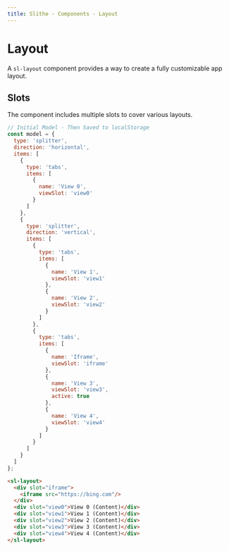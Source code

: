 ```yaml
---
title: Slithe - Components - Layout
---
```

# Layout

A `sl-layout` component provides a way to create a fully customizable app layout.

## Slots

The component includes multiple slots to cover various layouts.

<Preview title="Playground">
  <PlaygroundLayout/>
</Preview>

``` javascript
// Initial Model - Then Saved to localStorage
const model = {
  type: 'splitter',
  direction: 'horizontal',
  items: [
    {
      type: 'tabs',
      items: [
        {
          name: 'View 0',
          viewSlot: 'view0'
        }
      ]
    },
    {
      type: 'splitter',
      direction: 'vertical',
      items: [
        {
          type: 'tabs',
          items: [
            {
              name: 'View 1',
              viewSlot: 'view1'
            },
            {
              name: 'View 2',
              viewSlot: 'view2'
            }
          ]
        },
        {
          type: 'tabs',
          items: [
            {
              name: 'Iframe',
              viewSlot: 'iframe'
            },
            {
              name: 'View 3',
              viewSlot: 'view3',
              active: true
            },
            {
              name: 'View 4',
              viewSlot: 'view4'
            }
          ]
        }
      ]
    }
  ]
};
```

``` html
<sl-layout>
  <div slot="iframe">
    <iframe src="https://bing.com"/>
  </div>
  <div slot="view0">View 0 (Content)</div>
  <div slot="view1">View 1 (Content)</div>
  <div slot="view2">View 2 (Content)</div>
  <div slot="view3">View 3 (Content)</div>
  <div slot="view4">View 4 (Content)</div>
</sl-layout>
```
